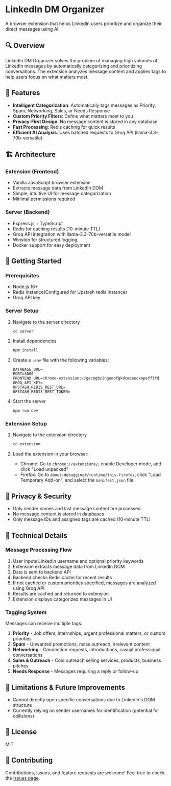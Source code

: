 # LinkedIn DM Organizer

A browser extension that helps LinkedIn users prioritize and organize their direct messages using AI.

## 🔍 Overview

LinkedIn DM Organizer solves the problem of managing high volumes of LinkedIn messages by automatically categorizing and prioritizing conversations. The extension analyzes message content and applies tags to help users focus on what matters most.

## 🌟 Features

- **Intelligent Categorization**: Automatically tags messages as Priority, Spam, Networking, Sales, or Needs Response
- **Custom Priority Filters**: Define what matters most to you
- **Privacy-First Design**: No message content is stored in any database
- **Fast Processing**: Redis caching for quick results
- **Efficient AI Analysis**: Uses batched requests to Groq API (llama-3.3-70b-versatile)

## 🏗️ Architecture

### Extension (Frontend)
- Vanilla JavaScript browser extension
- Extracts message data from LinkedIn DOM
- Simple, intuitive UI for message categorization
- Minimal permissions required

### Server (Backend)
- Express.js + TypeScript
- Redis for caching results (10-minute TTL)
- Groq API integration with llama-3.3-70b-versatile model
- Winston for structured logging
- Docker support for easy deployment

## 🚀 Getting Started

### Prerequisites
- Node.js 16+
- Redis instance(Configured for Upstash redis instance)
- Groq API key

### Server Setup
1. Navigate to the server directory
   ```bash
   cd server
   ```

2. Install dependencies
   ```bash
   npm install
   ```

3. Create a `.env` file with the following variables:
   ```
   DATABASE_URL=
   PORT=3000
   FRONTEND_URL=chrome-extension://gecmgbcingenofgkdcmceooknpefflfd
   GROQ_API_KEY=
   UPSTASH_REDIS_REST_URL=
   UPSTASH_REDIS_REST_TOKEN=

   ```

4. Start the server
   ```bash
   npm run dev
   ```

### Extension Setup
1. Navigate to the extension directory
   ```bash
   cd extension
   ```

2. Load the extension in your browser:
   - Chrome: Go to `chrome://extensions/`, enable Developer mode, and click "Load unpacked"
   - Firefox: Go to `about:debugging#/runtime/this-firefox`, click "Load Temporary Add-on", and select the `manifest.json` file

## 🔐 Privacy & Security

- Only sender names and last message content are processed
- No message content is stored in databases
- Only message IDs and assigned tags are cached (10-minute TTL)

## 🧰 Technical Details

### Message Processing Flow
1. User inputs LinkedIn username and optional priority keywords
2. Extension extracts message data from LinkedIn DOM
3. Data is sent to backend API
4. Backend checks Redis cache for recent results
5. If not cached or custom priorities specified, messages are analyzed using Groq API
6. Results are cached and returned to extension
7. Extension displays categorized messages in UI

### Tagging System
Messages can receive multiple tags:
1. **Priority** - Job offers, internships, urgent professional matters, or custom priorities
2. **Spam** - Unwanted promotions, mass outreach, irrelevant content
3. **Networking** - Connection requests, introductions, casual professional conversations
4. **Sales & Outreach** - Cold outreach selling services, products, business pitches
5. **Needs Response** - Messages requiring a reply or follow-up

## 🚧 Limitations & Future Improvements

- Cannot directly open specific conversations due to LinkedIn's DOM structure
- Currently relying on sender usernames for identification (potential for collisions)

## 📄 License

MIT

## 🤝 Contributing

Contributions, issues, and feature requests are welcome! Feel free to check the [issues page](github.com/your-repo/issues).